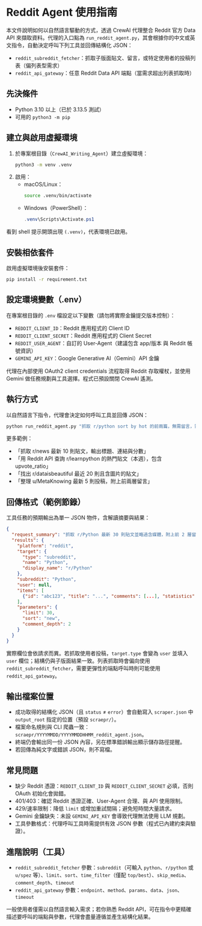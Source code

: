 # Reddit Agent 使用指南

本文件說明如何以自然語言驅動的方式，透過 CrewAI 代理整合 Reddit 官方 Data API 來擷取資料。代理的入口點為 `run_reddit_agent.py`，其會根據你的中文或英文指令，自動決定呼叫下列工具並回傳結構化 JSON：
- `reddit_subreddit_fetcher`：抓取子版面貼文、留言，或特定使用者的投稿列表（偏列表型需求）
- `reddit_api_gateway`：任意 Reddit Data API 端點（當需求超出列表抓取時）

## 先決條件
- Python 3.10 以上（已於 3.13.5 測試）
- 可用的 `python3 -m pip`

## 建立與啟用虛擬環境
1. 於專案根目錄（`CrewAI_Writing_Agent`）建立虛擬環境：
   ```bash
   python3 -m venv .venv
   ```
2. 啟用：
   - macOS/Linux：
     ```bash
     source .venv/bin/activate
     ```
   - Windows（PowerShell）：
     ```powershell
     .venv\Scripts\Activate.ps1
     ```

看到 shell 提示開頭出現 `(.venv)`，代表環境已啟用。

## 安裝相依套件
啟用虛擬環境後安裝套件：
```bash
pip install -r requirement.txt
```

## 設定環境變數（.env）
在專案根目錄的 `.env` 檔設定以下變數（請勿將實際金鑰提交版本控制）：
- `REDDIT_CLIENT_ID`：Reddit 應用程式的 Client ID
- `REDDIT_CLIENT_SECRET`：Reddit 應用程式的 Client Secret
- `REDDIT_USER_AGENT`：自訂的 User-Agent（建議包含 app/版本 與 Reddit 帳號資訊）
- `GEMINI_API_KEY`：Google Generative AI（Gemini）API 金鑰

代理在內部使用 OAuth2 client credentials 流程取得 Reddit 存取權杖，並使用 Gemini 做任務規劃與工具選擇。程式已預設關閉 CrewAI 遙測。

## 執行方式
以自然語言下指令，代理會決定如何呼叫工具並回傳 JSON：
```bash
python run_reddit_agent.py "抓取 r/python sort by hot 的前兩篇，無需留言，需含圖片影片等媒體"
```

更多範例：
- 「抓取 r/news 最新 10 則貼文，輸出標題、連結與分數」
- 「用 Reddit API 查詢 r/learnpython 的熱門貼文（本週），包含 upvote_ratio」
- 「找出 r/dataisbeautiful 最近 20 則且含圖片的貼文」
- 「整理 u/MetaKnowing 最新 5 則投稿，附上前兩層留言」

## 回傳格式（範例節錄）
工具任務的預期輸出為單一 JSON 物件，含解讀摘要與結果：
```json
{
  "request_summary": "抓取 r/Python 最新 30 則貼文並略過含媒體，附上前 2 層留言",
  "results": {
    "platform": "reddit",
    "target": {
      "type": "subreddit",
      "name": "Python",
      "display_name": "r/Python"
    },
    "subreddit": "Python",
    "user": null,
    "items": [
      {"id": "abc123", "title": "...", "comments": [...], "statistics": {"score": 123, "num_comments": 4}}
    ],
    "parameters": {
      "limit": 30,
      "sort": "new",
      "comment_depth": 2
    }
  }
}
```

實際欄位會依請求而異。若抓取使用者投稿，`target.type` 會變為 `user` 並填入 `user` 欄位；結構仍與子版面結果一致。列表抓取時會偏向使用 `reddit_subreddit_fetcher`，需要更彈性的端點呼叫時則可能使用 `reddit_api_gateway`。

## 輸出檔案位置
- 成功取得的結構化 JSON（且 `status` ≠ `error`）會自動寫入 `scraper.json` 中 `output_root` 指定的位置（預設 `scraepr/`）。
- 檔案命名規則與 CLI 爬蟲一致：`scraepr/YYYYMMDD/YYYYMMDDHHMM_reddit_agent.json`。
- 終端仍會輸出同一份 JSON 內容，另在標準錯誤輸出顯示儲存路徑提醒。
- 若回傳為純文字或錯誤 JSON，則不寫檔。

## 常見問題
- 缺少 Reddit 憑證：`REDDIT_CLIENT_ID` 與 `REDDIT_CLIENT_SECRET` 必填，否則 OAuth 初始化會拋錯。
- 401/403：確認 Reddit 憑證正確、User-Agent 合理、與 API 使用限制。
- 429/速率限制：降低 `limit` 或增加重試間隔；避免短時間大量請求。
- Gemini 金鑰缺失：未設 `GEMINI_API_KEY` 會導致代理無法使用 LLM 規劃。
- 工具參數格式：代理呼叫工具時需提供有效 JSON 參數（程式已內建約束與驗證）。

## 進階說明（工具）
- `reddit_subreddit_fetcher` 參數：`subreddit`（可輸入 `python`、`r/python` 或 `u/spez` 等）、`limit`、`sort`、`time_filter`（僅配 `top/best`）、`skip_media`、`comment_depth`、`timeout`
- `reddit_api_gateway` 參數：`endpoint`、`method`、`params`、`data`、`json`、`timeout`

一般使用者僅需以自然語言輸入需求；若你熟悉 Reddit API，可在指令中更精確描述要呼叫的端點與參數，代理會盡量遵循並產生結構化結果。
